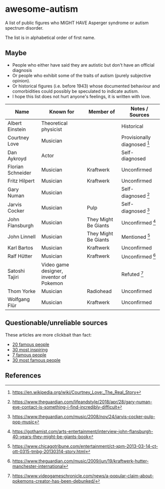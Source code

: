 # awesome-autism

A list of public figures who MIGHT HAVE Asperger syndrome or autism spectrum disorder.

The list is in alphabetical order of first name.

## Maybe

- People who either have said they are autistic but don't have an official diagnosis
- Or people who exhibit some of the traits of autism (purely subjective opinion).
- Or historical figures (i.e. before 1943) whose documented behaviour and comorbidities could possibly be speculated to indicate autism.
- I hope this list does not hurt anyone's feelings, it is written with love.

| Name               | Known for                      | Member of     | Notes / Sources                                  |
| ------------------ | ------------------------------ | ------------- | ------------------------------------------------ |
| Albert Einstein    | Theoretical physicist          |               | Historical  |
| Courtney Love      | Musician                       |               | Provisionally diagnosed [^7] |
| Dan Aykroyd        | Actor                          |               | Self-diagnosed |
| Florian Schneider  | Musician                       | Kraftwerk     | Unconfirmed  |
| Fritz Hilpert      | Musician                       | Kraftwerk     | Unconfirmed  |
| Gary Numan         | Musician                       |               | Self-diagnosed [^3] |
| Jarvis Cocker      | Musician                       | Pulp          | Self-diagnosed [^1] |
| John Flansburgh    | Musician                       | They Might Be Giants | Unconfirmed [^2] |
| John Linnell       | Musician                       | They Might Be Giants | Mentioned [^4] |
| Karl Bartos        | Musician                       | Kraftwerk     | Unconfirmed |
| Ralf Hütter        | Musician                       | Kraftwerk     | Unconfirmed [^5] |
| Satoshi Tajiri     | Video game designer, inventor of Pokemon |     | Refuted [^6] |
| Thom Yorke         | Musician                       | Radiohead     | Unconfirmed |
| Wolfgang Flür      | Musician                       | Kraftwerk     | Unconfirmed |

## Questionable/unreliable sources

These articles are more clickbait than fact:

- [20 famous people](https://behavioral-innovations.com/blog/20-famous-people-with-autism-spectrum-disorder-asd/)
- [30 most inspiring](https://www.appliedbehavioranalysisprograms.com/historys-30-most-inspiring-people-on-the-autism-spectrum/)
- [7 famous people](https://www.psycom.net/autism-famous-people)
- [30 most famous people](https://www.appliedbehavioranalysisprograms.com/historys-30-most-inspiring-people-on-the-autism-spectrum/)

## References

[^1]: https://www.theguardian.com/music/2008/nov/24/jarvis-cocker-pulp-pop-music
[^2]: https://gothamist.com/arts-entertainment/interview-john-flansburgh-40-years-they-might-be-giants-book
[^3]: https://www.theguardian.com/lifeandstyle/2018/apr/28/gary-numan-eye-contact-is-something-i-find-incredibly-difficult
[^4]: https://www.chicagotribune.com/entertainment/ct-xpm-2013-03-14-ct-ott-0315-tmbg-20130314-story.html
[^5]: https://www.theguardian.com/music/2009/jun/19/kraftwerk-hutter-manchester-international
[^6]: https://www.videogameschronicle.com/news/a-popular-claim-about-pokemons-creator-has-been-debunked/
[^7]: https://en.wikipedia.org/wiki/Courtney_Love:_The_Real_Story
